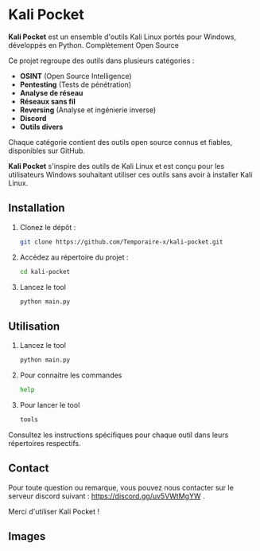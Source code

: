 # Kali Pocket

**Kali Pocket** est un ensemble d'outils Kali Linux portés pour Windows, développés en Python. Complètement Open Source

Ce projet regroupe des outils dans plusieurs catégories :
- **OSINT** (Open Source Intelligence)
- **Pentesting** (Tests de pénétration)
- **Analyse de réseau**
- **Réseaux sans fil**
- **Reversing** (Analyse et ingénierie inverse)
- **Discord**
- **Outils divers**

Chaque catégorie contient des outils open source connus et fiables, disponibles sur GitHub.

**Kali Pocket** s'inspire des outils de Kali Linux et est conçu pour les utilisateurs Windows souhaitant utiliser ces outils sans avoir à installer Kali Linux.

## Installation

1. Clonez le dépôt :
   ```bash
   git clone https://github.com/Temporaire-x/kali-pocket.git
   ```

2. Accédez au répertoire du projet :
    ```bash
    cd kali-pocket
    ```
3. Lancez le tool
    ```bash
    python main.py
    ```

## Utilisation

1. Lancez le tool
    ```bash
    python main.py
    ```
2. Pour connaitre les commandes
    ```bash
    help
    ```
3. Pour lancer le tool
    ```bash
    tools
    ```

Consultez les instructions spécifiques pour chaque outil dans leurs répertoires respectifs.


## Contact

Pour toute question ou remarque, vous pouvez nous contacter sur le serveur discord suivant : https://discord.gg/uv5VWtMgYW .

Merci d'utiliser Kali Pocket !

## Images

